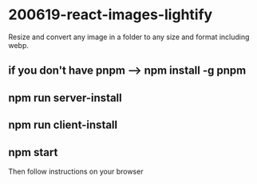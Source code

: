 # 200619-react-images-lightify

Resize and convert any image in a folder to any size and format including webp.

## if you don't have pnpm --> npm install -g pnpm

## npm run server-install

## npm run client-install

## npm start

Then follow instructions on your browser
